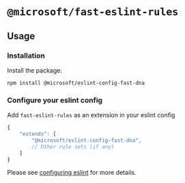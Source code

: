 # `@microsoft/fast-eslint-rules`

## Usage

### Installation

Install the package:
```
npm install @microsoft/eslint-config-fast-dna
```

### Configure your eslint config

Add `fast-eslint-rules` as an extension in your eslint config
```js
{
    "extends": [
        "@microsoft/eslint-config-fast-dna",
        // Other rule sets (if any)
    ]
}
```

Please see [configuring eslint](https://eslint.org/docs/user-guide/configuring) for more details.
